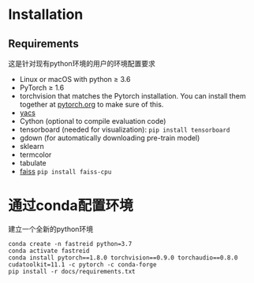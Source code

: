 # Installation

## Requirements
这是针对现有python环境的用户的环境配置要求
- Linux or macOS with python ≥ 3.6
- PyTorch ≥ 1.6
- torchvision that matches the Pytorch installation. You can install them together at [pytorch.org](https://pytorch.org/) to make sure of this.
- [yacs](https://github.com/rbgirshick/yacs)
- Cython (optional to compile evaluation code)
- tensorboard (needed for visualization): `pip install tensorboard`
- gdown (for automatically downloading pre-train model)
- sklearn
- termcolor
- tabulate
- [faiss](https://github.com/facebookresearch/faiss) `pip install faiss-cpu`



# 通过conda配置环境
建立一个全新的python环境
```shell script
conda create -n fastreid python=3.7
conda activate fastreid
conda install pytorch==1.8.0 torchvision==0.9.0 torchaudio==0.8.0 cudatoolkit=11.1 -c pytorch -c conda-forge
pip install -r docs/requirements.txt
```


